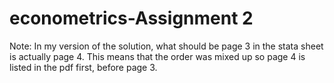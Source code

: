 # econometrics-Assignment 2

Note: In my version of the solution, what should be page 3 in the stata sheet is actually page 4. This means that the order was mixed up so page 4 is listed in the pdf first, before page 3. 
